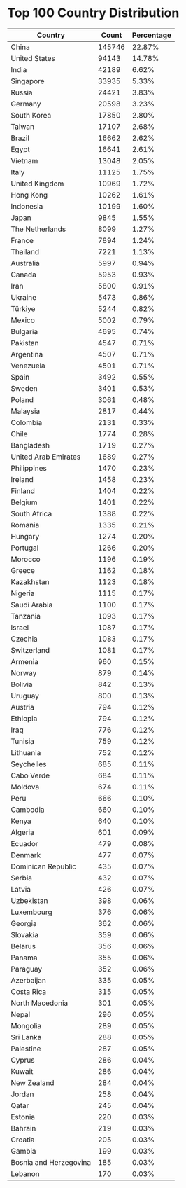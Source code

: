 # Top 100 Country Distribution
| Country | Count | Percentage |
|----|----|----|
| China | 145746 | 22.87% |
| United States | 94143 | 14.78% |
| India | 42189 | 6.62% |
| Singapore | 33935 | 5.33% |
| Russia | 24421 | 3.83% |
| Germany | 20598 | 3.23% |
| South Korea | 17850 | 2.80% |
| Taiwan | 17107 | 2.68% |
| Brazil | 16662 | 2.62% |
| Egypt | 16641 | 2.61% |
| Vietnam | 13048 | 2.05% |
| Italy | 11125 | 1.75% |
| United Kingdom | 10969 | 1.72% |
| Hong Kong | 10262 | 1.61% |
| Indonesia | 10199 | 1.60% |
| Japan | 9845 | 1.55% |
| The Netherlands | 8099 | 1.27% |
| France | 7894 | 1.24% |
| Thailand | 7221 | 1.13% |
| Australia | 5997 | 0.94% |
| Canada | 5953 | 0.93% |
| Iran | 5800 | 0.91% |
| Ukraine | 5473 | 0.86% |
| Türkiye | 5244 | 0.82% |
| Mexico | 5002 | 0.79% |
| Bulgaria | 4695 | 0.74% |
| Pakistan | 4547 | 0.71% |
| Argentina | 4507 | 0.71% |
| Venezuela | 4501 | 0.71% |
| Spain | 3492 | 0.55% |
| Sweden | 3401 | 0.53% |
| Poland | 3061 | 0.48% |
| Malaysia | 2817 | 0.44% |
| Colombia | 2131 | 0.33% |
| Chile | 1774 | 0.28% |
| Bangladesh | 1719 | 0.27% |
| United Arab Emirates | 1689 | 0.27% |
| Philippines | 1470 | 0.23% |
| Ireland | 1458 | 0.23% |
| Finland | 1404 | 0.22% |
| Belgium | 1401 | 0.22% |
| South Africa | 1388 | 0.22% |
| Romania | 1335 | 0.21% |
| Hungary | 1274 | 0.20% |
| Portugal | 1266 | 0.20% |
| Morocco | 1196 | 0.19% |
| Greece | 1162 | 0.18% |
| Kazakhstan | 1123 | 0.18% |
| Nigeria | 1115 | 0.17% |
| Saudi Arabia | 1100 | 0.17% |
| Tanzania | 1093 | 0.17% |
| Israel | 1087 | 0.17% |
| Czechia | 1083 | 0.17% |
| Switzerland | 1081 | 0.17% |
| Armenia | 960 | 0.15% |
| Norway | 879 | 0.14% |
| Bolivia | 842 | 0.13% |
| Uruguay | 800 | 0.13% |
| Austria | 794 | 0.12% |
| Ethiopia | 794 | 0.12% |
| Iraq | 776 | 0.12% |
| Tunisia | 759 | 0.12% |
| Lithuania | 752 | 0.12% |
| Seychelles | 685 | 0.11% |
| Cabo Verde | 684 | 0.11% |
| Moldova | 674 | 0.11% |
| Peru | 666 | 0.10% |
| Cambodia | 660 | 0.10% |
| Kenya | 640 | 0.10% |
| Algeria | 601 | 0.09% |
| Ecuador | 479 | 0.08% |
| Denmark | 477 | 0.07% |
| Dominican Republic | 435 | 0.07% |
| Serbia | 432 | 0.07% |
| Latvia | 426 | 0.07% |
| Uzbekistan | 398 | 0.06% |
| Luxembourg | 376 | 0.06% |
| Georgia | 362 | 0.06% |
| Slovakia | 359 | 0.06% |
| Belarus | 356 | 0.06% |
| Panama | 355 | 0.06% |
| Paraguay | 352 | 0.06% |
| Azerbaijan | 335 | 0.05% |
| Costa Rica | 315 | 0.05% |
| North Macedonia | 301 | 0.05% |
| Nepal | 296 | 0.05% |
| Mongolia | 289 | 0.05% |
| Sri Lanka | 288 | 0.05% |
| Palestine | 287 | 0.05% |
| Cyprus | 286 | 0.04% |
| Kuwait | 286 | 0.04% |
| New Zealand | 284 | 0.04% |
| Jordan | 258 | 0.04% |
| Qatar | 245 | 0.04% |
| Estonia | 220 | 0.03% |
| Bahrain | 219 | 0.03% |
| Croatia | 205 | 0.03% |
| Gambia | 199 | 0.03% |
| Bosnia and Herzegovina | 185 | 0.03% |
| Lebanon | 170 | 0.03% |
